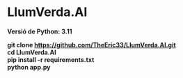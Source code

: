 # LlumVerda.AI
<b>Versió de Python:<b> 3.11

git clone https://github.com/TheEric33/LlumVerda.AI.git<br>
cd LlumVerda.AI<br>
pip install -r requirements.txt<br>
python app.py
